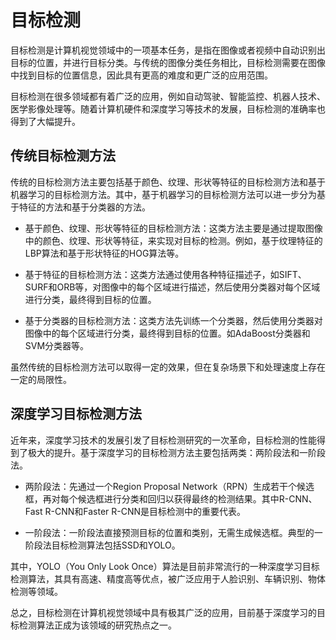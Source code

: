 # 目标检测
目标检测是计算机视觉领域中的一项基本任务，是指在图像或者视频中自动识别出目标的位置，并进行目标分类。与传统的图像分类任务相比，目标检测需要在图像中找到目标的位置信息，因此具有更高的难度和更广泛的应用范围。

目标检测在很多领域都有着广泛的应用，例如自动驾驶、智能监控、机器人技术、医学影像处理等。随着计算机硬件和深度学习等技术的发展，目标检测的准确率也得到了大幅提升。

## 传统目标检测方法
传统的目标检测方法主要包括基于颜色、纹理、形状等特征的目标检测方法和基于机器学习的目标检测方法。其中，基于机器学习的目标检测方法可以进一步分为基于特征的方法和基于分类器的方法。

+ 基于颜色、纹理、形状等特征的目标检测方法：这类方法主要是通过提取图像中的颜色、纹理、形状等特征，来实现对目标的检测。例如，基于纹理特征的LBP算法和基于形状特征的HOG算法等。

+ 基于特征的目标检测方法：这类方法通过使用各种特征描述子，如SIFT、SURF和ORB等，对图像中的每个区域进行描述，然后使用分类器对每个区域进行分类，最终得到目标的位置。

+  基于分类器的目标检测方法：这类方法先训练一个分类器，然后使用分类器对图像中的每个区域进行分类，最终得到目标的位置。如AdaBoost分类器和SVM分类器等。

虽然传统的目标检测方法可以取得一定的效果，但在复杂场景下和处理速度上存在一定的局限性。

## 深度学习目标检测方法
近年来，深度学习技术的发展引发了目标检测研究的一次革命，目标检测的性能得到了极大的提升。基于深度学习的目标检测方法主要包括两类：两阶段法和一阶段法。

+ 两阶段法：先通过一个Region Proposal Network（RPN）生成若干个候选框，再对每个候选框进行分类和回归以获得最终的检测结果。其中R-CNN、Fast R-CNN和Faster R-CNN是目标检测中的重要代表。

+ 一阶段法：一阶段法直接预测目标的位置和类别，无需生成候选框。典型的一阶段法目标检测算法包括SSD和YOLO。

其中，YOLO（You Only Look Once）算法是目前非常流行的一种深度学习目标检测算法，其具有高速、精度高等优点，被广泛应用于人脸识别、车辆识别、物体检测等领域。

总之，目标检测在计算机视觉领域中具有极其广泛的应用，目前基于深度学习的目标检测算法正成为该领域的研究热点之一。